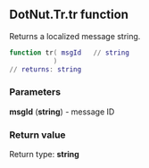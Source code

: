 ## DotNut.Tr.tr function

Returns a localized message string.


```lua
function tr( msgId   // string
           )
// returns: string
```


### Parameters

**msgId** (**string**) - message ID

### Return value

Return type: **string**

